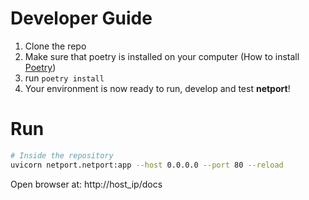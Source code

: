 # Developer Guide
1. Clone the repo
2. Make sure that poetry is installed on your computer (How to install 
   [Poetry](https://python-poetry.org/docs/))
3. run `poetry install`
4. Your environment is now ready to run, develop and test **netport**!


# Run

```bash
# Inside the repository
uvicorn netport.netport:app --host 0.0.0.0 --port 80 --reload
```

Open browser at: http://host_ip/docs